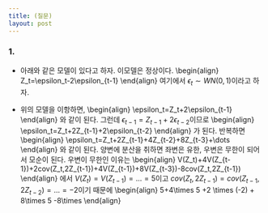 ```yaml
---
title: (질문) 
layout: post
---
```


### 1. 
- 아래와 같은 모델이 있다고 하자. 이모델은 정상이다. 
\begin{align}
Z_t=\epsilon_t-2\epsilon_{t-1}
\end{align}
여기에서 $\epsilon_t \sim WN(0,1)$이라고 하자. 

- 위의 모델을 이항하면, 
\begin{align}
\epsilon_t=Z_t+2\epsilon_{t-1}
\end{align}
와 같이 된다. 그런데 $\epsilon_{t-1}=Z_{t-1}+2\epsilon_{t-2}$이므로 
\begin{align}
\epsilon_t=Z_t+2Z_{t-1}+2\epsilon_{t-2}
\end{align}
가 된다. 반복하면 
\begin{align}
\epsilon_t=Z_t+2Z_{t-1}+4Z_{t-2}+8Z_{t-3}+\dots
\end{align}
와 같이 된다. 양변에 분산을 취하면 좌변은 유한, 우변은 무한이 되어서 모순이 된다. 우변이 무한인 이유는 
\begin{align}
V(Z_t)+4V(Z_{t-1})+2cov(Z_t,2Z_{t-1})+4V(Z_{t-1})+8V(Z_{t-3})-8cov(Z_t,2Z_{t-1})
\end{align}
에서 $V(Z_t)=V(Z_{t-1})=\dots=5$이고 $cov(Z_t,2Z_{t-1})=cov(Z_{t-1},2Z_{t-2})=\dots=-2$이기 때문에 
\begin{align}
5+4\times 5 +2 \times (-2) + 8\times 5 -8\times 
\end{align}
